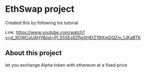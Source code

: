 # EthSwap project

Created this by following his tutorial

Link: https://www.youtube.com/watch?v=d_XOWCoUAHY&list=PLS5SEs8ZftgXHEtZ19lXmDQZm_1JKaBTK

## About this project

let you exchange Alpha token with ethereum at a fixed price
